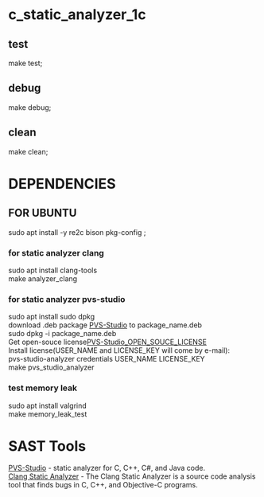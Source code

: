 # c_static_analyzer_1c
## test
make test;
## debug
make debug;
## clean
make clean;
# DEPENDENCIES
## FOR UBUNTU
sudo apt install -y re2c bison pkg-config ; 
### for static analyzer clang
sudo apt install clang-tools  
make analyzer_clang  
### for static analyzer pvs-studio
sudo apt install sudo dpkg  
download .deb package [PVS-Studio](https://pvs-studio.ru/ru/pvs-studio/download/) to package_name.deb  
sudo dpkg -i package_name.deb  
Get open-souce license[PVS-Studio_OPEN_SOUCE_LICENSE](https://pvs-studio.com/en/order/open-source-license/)  
Install license(USER_NAME and LICENSE_KEY will come by e-mail):  
pvs-studio-analyzer credentials USER_NAME LICENSE_KEY  
make pvs_studio_analyzer  
### test memory leak
sudo apt install valgrind  
make memory_leak_test
# SAST Tools
[PVS-Studio](https://pvs-studio.com/pvs-studio/?utm_source=website&utm_medium=github&utm_campaign=open_source) - static analyzer for C, C++, C#, and Java code.  
[Clang Static Analyzer](https://clang-analyzer.llvm.org/) - The Clang Static Analyzer is a source code analysis tool that finds bugs in C, C++, and Objective-C programs.
